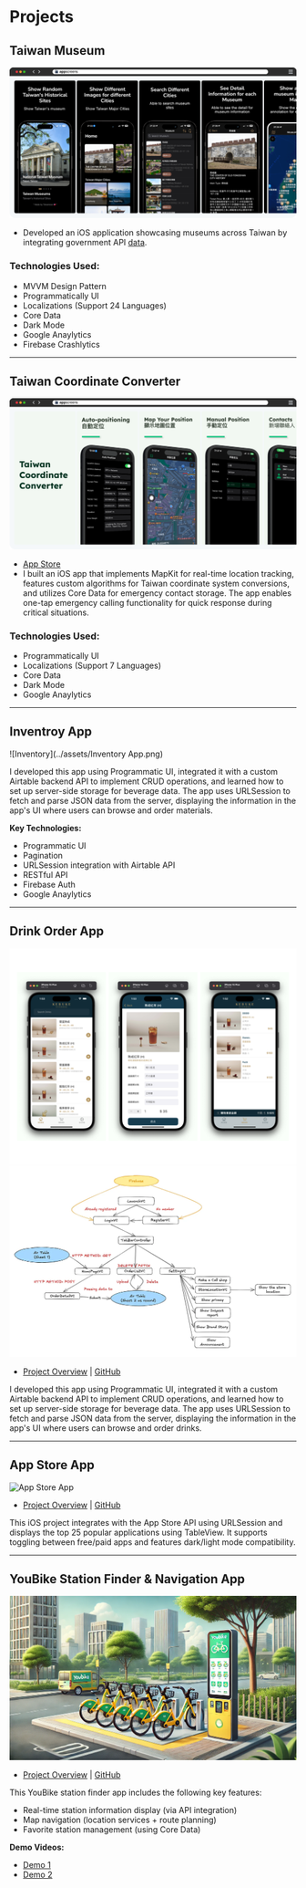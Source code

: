 # **Projects**

## **Taiwan Museum**
![Taiwan Museum](../assets/TaiwanMuseum.png)
- Developed an iOS application showcasing museums across Taiwan by integrating government API [data](https://data.gov.tw/en/datasets/6242).

### **Technologies Used:**
- MVVM Design Pattern
- Programmatically UI
- Localizations (Support 24 Languages)
- Core Data
- Dark Mode
- Google Anaylytics 
- Firebase Crashlytics

---

## **Taiwan Coordinate Converter**
![Taiwan Coordinate Converter](../assets/TaiwanCoordinateConverter.png)

- [App Store](https://apps.apple.com/tw/app/taiwan-coordinate-converter/id6741114893?l=en-GB)
- I built an iOS app that implements MapKit for real-time location tracking, features custom algorithms for Taiwan coordinate system conversions, and utilizes Core Data for emergency contact storage. The app enables one-tap emergency calling functionality for quick response during critical situations.

### **Technologies Used:**
- Programmatically UI
- Localizations (Support 7 Languages)
- Core Data
- Dark Mode
- Google Anaylytics 

---

## **Inventroy App**
![Inventory](../assets/Inventory App.png)

I developed this app using Programmatic UI, integrated it with a custom Airtable backend API to implement CRUD operations, and learned how to set up server-side storage for beverage data. The app uses URLSession to fetch and parse JSON data from the server, displaying the information in the app's UI where users can browse and order materials.

**Key Technologies:**

- Programmatic UI
- Pagination
- URLSession integration with Airtable API
- RESTful API
- Firebase Auth
- Google Anaylytics 

---


## **Drink Order App**
![DrinkOrderApp](../assets/DrinkOrderApp.png) ![DrinkOrderApp-Concept](../assets/DrinkOrderApp-Concept.png)

- [Project Overview](https://medium.com/彼得潘的-swift-ios-app-開發教室/hw-50-drink-order-app-1-get-6d4f7566c6f5) | [GitHub](https://github.com/dwhao84/DrinkOrderApp)

I developed this app using Programmatic UI, integrated it with a custom Airtable backend API to implement CRUD operations, and learned how to set up server-side storage for beverage data. The app uses URLSession to fetch and parse JSON data from the server, displaying the information in the app's UI where users can browse and order drinks.

---

## **App Store App**
![App Store App](../assets/App-Store-app.gif)

- [Project Overview](https://medium.com/彼得潘的-swift-ios-app-開發教室/hw-48-app-store-425538e1f98b) | [GitHub](https://github.com/dwhao84/HW48-App-store)

This iOS project integrates with the App Store API using URLSession and displays the top 25 popular applications using TableView. It supports toggling between free/paid apps and features dark/light mode compatibility.

---

## **YouBike Station Finder & Navigation App**
![Youbike app](../assets/Youbike.png)

- [Project Overview](https://medium.com/彼得潘的-swift-ios-app-開發教室/hw-47-串接you-bike-api-資料存到core-data-70fa9782e915) | [GitHub](https://github.com/dwhao84/HW-44-JSON-Decoder)

This YouBike station finder app includes the following key features:

- Real-time station information display (via API integration)
- Map navigation (location services + route planning)
- Favorite station management (using Core Data)

**Demo Videos:**
- [Demo 1](https://youtube.com/shorts/KihgTuhh8WI?si=YMUgAe0ixhrJkxpt)
- [Demo 2](https://youtube.com/shorts/mkjUWid6G_0?si=1spcBqN0IRjdzoIr)